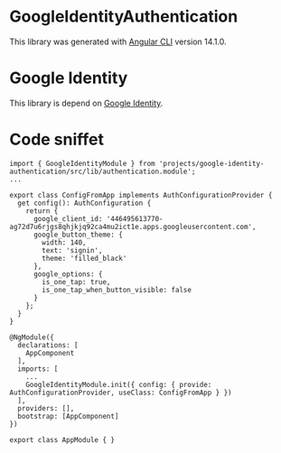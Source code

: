 # GoogleIdentityAuthentication

This library was generated with [Angular CLI](https://github.com/angular/angular-cli) version 14.1.0.

# Google Identity

This library is depend on [Google Identity](https://developers.google.com/identity/gsi/web).


# Code sniffet

```
import { GoogleIdentityModule } from 'projects/google-identity-authentication/src/lib/authentication.module';
...

export class ConfigFromApp implements AuthConfigurationProvider {
  get config(): AuthConfiguration {
    return { 
      google_client_id: '446495613770-ag72d7u6rjgs8qhjkjq92ca4mu2ict1e.apps.googleusercontent.com',
      google_button_theme: {
        width: 140,
        text: 'signin',
        theme: 'filled_black'
      },
      google_options: {
        is_one_tap: true,
        is_one_tap_when_button_visible: false
      }
    };
  }
}

@NgModule({
  declarations: [
    AppComponent
  ],
  imports: [
    ...
    GoogleIdentityModule.init({ config: { provide: AuthConfigurationProvider, useClass: ConfigFromApp } })
  ],
  providers: [],
  bootstrap: [AppComponent]
})

export class AppModule { }

```